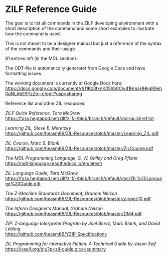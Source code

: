 # ZILF Reference Guide

The goal is to list all commands in the ZILF developing environment with a short description 
of the command and some short examples to illustrate how the command is used.

This is not meant to be a designer manual but just a reference of the syntax of 
the commands and their usage.

81 entries left (in the MDL section).

The ODT-file is automatically generatet from Google Docs and have formatting issues.

The working document is currently at Google Docs here: https://docs.google.com/document/d/11Kz3tknK05hb0Cw41HmaHHkgR9eh0qNLAbE9TzZe--c/edit?usp=sharing

Reference list and other ZIL resources:

  *ZILF Quick Reference, Tara McGrew*  
  https://foss.heptapod.net/zilf/zilf/-/blob/branch/default/doc/quickref.txt
  
  *Learning ZIL, Steve E. Meretzky*  
  https://github.com/heasm66/ZIL-Resources/blob/master/Learning_ZIL.pdf
  
  *ZIL Course, Marc S. Blank*  
  https://github.com/heasm66/ZIL-Resources/blob/master/ZILCourse.pdf
  
  *The MDL Programming Language, S. W. Galley and Greg Pfister*  
  https://mdl-language.readthedocs.io/en/latest/
  
  *ZIL Language Guide, Tara McGrew*  
  https://foss.heptapod.net/zilf/zilf/-/blob/branch/default/doc/ZIL%20Language%20Guide.odt
  
  *The Z-Machine Standards Document, Graham Nelson*  
  https://github.com/heasm66/ZIL-Resources/blob/master/z-spec10.pdf
  
  *The Inform Designer’s Manual, Graham Nelson*  
  https://github.com/heasm66/ZIL-Resources/blob/master/DM4.pdf
  
  *ZIP: Z-language Interpreter Program by Joel Berez, Marc Blank, and David Lebling*  
  https://github.com/heasm66/YZIP-Specifications
  
  *ZIL Programming for Interactive Fiction: A Technical Guide by Jason Self*  
  https://jxself.org/git/?p=zil-guide.git;a=summary
